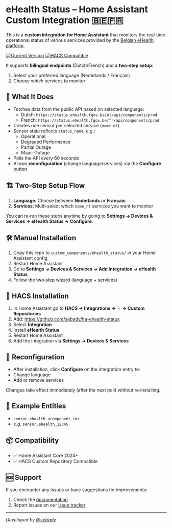 # eHealth Status – Home Assistant Custom Integration 🇧🇪🇫🇷

This is a **custom integration for Home Assistant** that monitors the real‑time operational status of various services provided by the [Belgian eHealth platform](https://www.ehealth.fgov.be).

[![Current Version](https://img.shields.io/badge/version-1.5.16-blue.svg)](https://github.com/sebadv/ha-ehealth-status)
[![HACS Compatible](https://img.shields.io/badge/HACS-Custom-orange.svg)](https://github.com/sebadv/ha-ehealth-status)

It supports **bilingual endpoints** (Dutch/French) and a **two‑step setup**:
1. Select your preferred language (Nederlands / Français)  
2. Choose which services to monitor

## 📡 What It Does

- Fetches data from the public API based on selected language:  
  - Dutch: `https://status.ehealth.fgov.be/nl/api/components/prod`  
  - French: `https://status.ehealth.fgov.be/fr/api/components/prod`
- Creates one sensor per selected service (`name_nl`)
- Sensor state reflects `status_name`, e.g.:
  - Operational  
  - Degraded Performance  
  - Partial Outage  
  - Major Outage
- Polls the API every 60 seconds
- Allows **reconfiguration** (change language/services) via the **Configure** button

## 🏗️ Two‑Step Setup Flow

1. **Language**: Choose between **Nederlands** or **Français**  
2. **Services**: Multi‑select which `name_nl` services you want to monitor  

You can re‑run these steps anytime by going to **Settings → Devices & Services → eHealth Status → Configure**.

## 🛠️ Manual Installation

1. Copy this repo to `custom_components/ehealth_status/` in your Home Assistant config  
2. Restart Home Assistant  
3. Go to **Settings → Devices & Services → Add Integration → eHealth Status**  
4. Follow the two‑step wizard (language + services)

## 🧩 HACS Installation

1. In Home Assistant go to **HACS → Integrations → ⋮ → Custom Repositories**  
2. Add: https://github.com/sebadv/ha-ehealth-status
3. Select **Integration**  
4. Install **eHealth Status**  
5. Restart Home Assistant  
6. Add the integration via **Settings → Devices & Services**

## 🔄 Reconfiguration

- After installation, click **Configure** on the integration entry to:
- Change language  
- Add or remove services  

Changes take effect immediately (after the next poll) without re‑installing.

## 🧾 Example Entities

- `sensor.ehealth_<component_id>`  
- e.g. `sensor.ehealth_12345`

## 📦 Compatibility

- ✅ Home Assistant Core 2024+  
- ✅ HACS Custom Repository Compatible  

## 🆘 Support

If you encounter any issues or have suggestions for improvements:
1. Check the [documentation](https://github.com/sebadv/ha-ehealth-status)
2. Report issues on our [issue tracker](https://github.com/sebadv/ha-ehealth-status/issues)

---

_Developed by [@sebadv](https://github.com/sebadv)_

